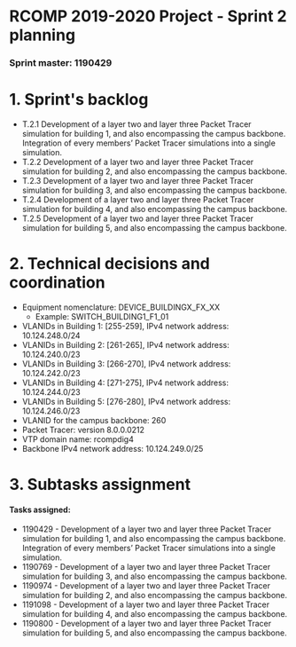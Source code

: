 RCOMP 2019-2020 Project - Sprint 2 planning
===========================================
### Sprint master: 1190429 ###

# 1. Sprint's backlog #

* T.2.1 Development of a layer two and layer three Packet Tracer simulation for building 1, and also encompassing the campus backbone. Integration of every members’ Packet Tracer simulations into a single simulation.
* T.2.2 Development of a layer two and layer three Packet Tracer simulation for building 2, and also encompassing the campus backbone.
* T.2.3 Development of a layer two and layer three Packet Tracer simulation for building 3, and also encompassing the campus backbone.
* T.2.4 Development of a layer two and layer three Packet Tracer simulation for building 4, and also encompassing the campus backbone.
* T.2.5 Development of a layer two and layer three Packet Tracer simulation for building 5, and also encompassing the campus backbone.

# 2. Technical decisions and coordination #

* Equipment nomenclature: DEVICE_BUILDINGX_FX_XX
    * Example: SWITCH_BUILDING1_F1_01
* VLANIDs in Building 1: [255-259],  IPv4 network address: 10.124.248.0/24
* VLANIDs in Building 2: [261-265],  IPv4 network address: 10.124.240.0/23
* VLANIDs in Building 3: [266-270],  IPv4 network address: 10.124.242.0/23
* VLANIDs in Building 4: [271-275],  IPv4 network address: 10.124.244.0/23
* VLANIDs in Building 5: [276-280],  IPv4 network address: 10.124.246.0/23
* VLANID for the campus backbone: 260
* Packet Tracer: version 8.0.0.0212
* VTP domain name: rcompdig4
* Backbone IPv4 network address: 10.124.249.0/25

# 3. Subtasks assignment #

#### Tasks assigned: ####
  * 1190429 - Development of a layer two and layer three Packet Tracer simulation for building 1, and also encompassing the campus backbone. Integration of every members’ Packet Tracer simulations into a single simulation.
  * 1190769 - Development of a layer two and layer three Packet Tracer simulation for building 3, and also encompassing the campus backbone.
  * 1190974 - Development of a layer two and layer three Packet Tracer simulation for building 2, and also encompassing the campus backbone.
  * 1191098 - Development of a layer two and layer three Packet Tracer simulation for building 4, and also encompassing the campus backbone.
  * 1190800 - Development of a layer two and layer three Packet Tracer simulation for building 5, and also encompassing the campus backbone.
  
